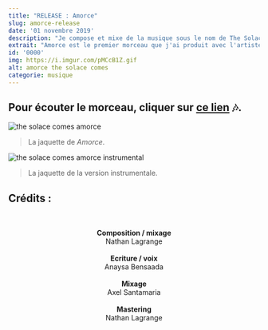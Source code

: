 ```yaml
---
title: "RELEASE : Amorce"
slug: amorce-release
date: '01 novembre 2019'
description: "Je compose et mixe de la musique sous le nom de The Solace Comes. Amorce est le premier morceau que j'ai produit, avec l'artiste Anaysa. Un morceau dans le style French pop avec mes principales influences (Daft Punk, Madeon, ...) et des sonorités trap. Le morceau est disponible sur toutes les plateformes de streaming et en téléchargement sur Bandcamp."
extrait: "Amorce est le premier morceau que j'ai produit avec l'artiste Anaysa. Disponible sur toutes les plateformes de streaming."
id: '0000'
img: https://i.imgur.com/pMCcB1Z.gif
alt: amorce the solace comes
categorie: musique
---
```


## <b>Pour écouter le morceau, cliquer sur [ce lien](https://li.sten.to/amorce) 🎶.</b>

<div class="sep-50"></div>

![the solace comes amorce](https://i.imgur.com/eGwXoFT.jpg)
>La jaquette de <i>Amorce</i>.

<div class="sep-50"></div>

![the solace comes amorce instrumental](https://i.imgur.com/pSc4Z2L.jpg)
>La jaquette de la version instrumentale.

<div class="sep-50"></div>

## Crédits :


<br>
<p style="text-align: center">
<b>Composition / mixage</b>
<br> 
Nathan Lagrange
<br><br> 
<b>Ecriture / voix</b>
<br> 
Anaysa Bensaada
<br><br> 
<b>Mixage</b>
<br> 
Axel Santamaria
<br><br> 
<b>Mastering</b>
<br>
Nathan Lagrange
</p>
